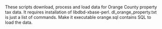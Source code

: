 These scripts download, process and load data for Orange County property tax data.
It requires installation of libdbd-xbase-perl.
dl_orange_property.txt is just a list of commands. Make it executable
orange.sql contains SQL to load the data.
